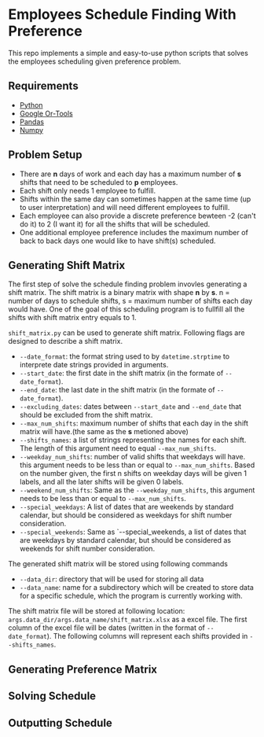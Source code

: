 # Employees Schedule Finding With Preference
This repo implements a simple and easy-to-use python scripts that solves the employees scheduling given preference problem.
## Requirements
- [Python](https://www.python.org/)
- [Google Or-Tools](https://developers.google.com/optimization)
- [Pandas](https://pandas.pydata.org/)
- [Numpy](https://numpy.org/)
## Problem Setup
- There are <b>n</b> days of work and each day has a maximum number of <b>s</b> shifts that need to be scheduled to <b>p</b> employees. 
- Each shift only needs 1 employee to fulfill. 
- Shifts within the same day can sometimes happen at the same time (up to user interpretation) and will need different employees to fulfill. 
- Each employee can also provide a discrete preference bewteen -2 (can't do it) to 2 (I want it) for all the shifts that will be scheduled. 
- One additional employee preference includes the maximum number of back to back days one would like to have shift(s) scheduled.

## Generating Shift Matrix
The first step of solve the schedule finding problem invovles generating a shift matrix.
The shift matrix is a binary matrix with shape <b>n</b> by <b>s</b>. n = number of days to schedule shifts, s = maximum number of shifts each day would have. 
One of the goal of this scheduling program is to fullfill all the shifts with shift matrix entry equals to 1.

`shift_matrix.py` can be used to generate shift matrix.
Following flags are designed to describe a shift matrix.
- `--date_format`: the format string used to by `datetime.strptime` to interprete date strings provided in arguments.
- `--start_date`: the first date in the shift matrix (in the formate of `--date_format`).
- `--end_date`: the last date in the shift matrix (in the formate of `--date_format`).
- `--excluding_dates`: dates between `--start_date` and `--end_date` that should be excluded from the shift matrix.
- `--max_num_shifts`: maximum number of shifts that each day in the shift matrix will have.(the same as the <b>s</b> metioned above)
- `--shifts_names`: a list of strings representing the names for each shift. The length of this argument need to equal `--max_num_shifts`.
- `--weekday_num_shifts`: number of valid shifts that weekdays will have. this argument needs to be less than or equal to `--max_num_shifts`. Based on the number given, the first n shifts on weekday days will be given 1 labels, and all the later shifts will be given 0 labels. 
- `--weekend_num_shifts`: Same as the `--weekday_num_shifts`, this argument needs to be less than or equal to `--max_num_shifts`. 
- `--special_weekdays`: A list of dates that are weekends by standard calendar, but should be considered as weekdays for shift number consideration.
- `--special_weekends`: Same as `--special_weekends, a list of dates that are weekdays by standard calendar, but should be considered as weekends for shift number consideration.

The generated shift matrix will be stored using following commands
- `--data_dir`: directory that will be used for storing all data
- `--data_name`: name for a subdirectory which will be created to store data for a specific schedule, which the program is currently working with.

The shift matrix file will be stored at following location: `args.data_dir/args.data_name/shift_matrix.xlsx` as a excel file. The first column of the excel file will be dates (written in the format of `--date_format`). The following columns will represent each shifts provided in `--shifts_names`.

## Generating Preference Matrix

## Solving Schedule

## Outputting Schedule

